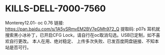 # KILLS-DELL-7000-7560
Monterey12.01- oc 0.76 
链接: https://pan.baidu.com/s/1A5ySRmvEM2BV7eGMh972_Q 提取码: p07s
耳机就搜索黑小冰补丁，已开启CFG Lock，请自行在oc取消勾选。USB已定制，如不喜欢自行更改。
本人在用、绝对稳定、
上传多次失败、已发百度网盘链接、不知本站是否可行。
